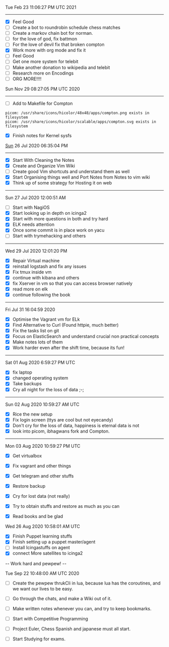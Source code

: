 Tue Feb 23 11:06:27 PM UTC 2021
***
* [x] Feel Good
* [ ] Create a bot to roundrobin schedule chess matches
* [ ] Create a markov chain bot for norman.
* [ ] for the love of god, fix battmon
* [ ] For the love of devil fix that broken compton
* [x] Work more with org mode and fix it
* [ ] Feel Good
* [ ] Get one more system for telebit
* [ ] Make another donation to wikipedia and telebit
* [ ] Research more on Encodings
* [ ] ORG MORE!!!!

Sun Nov 29 08:27:05 PM UTC 2020
***
* [ ] Add to Makefile for Compton
```
picom: /usr/share/icons/hicolor/48x48/apps/compton.png exists in filesystem
picom: /usr/share/icons/hicolor/scalable/apps/compton.svg exists in filesystem
```
* [x] Finish notes for Kernel sysfs


[Sun](Sun) 26 Jul 2020 06:35:04 PM 
***
* [x] Start With Cleaning the Notes
* [x] Create and Organize Vim Wiki
* [ ] Create good Vim shortcuts and understand them as well
* [x] Start Organising things well and Port Notes from Notes to vim wiki
* [x] Think up of some strategy for Hosting it on web

***
Sun 27 Jul 2020 12:00:51 AM 

* [ ] Start with NagiOS
* [x] Start looking up in depth on icinga2
* [x] Start with more questions in both and try hard
* [x] ELK needs attention
* [x] Once some commit is in place work on yacu
* [ ] Start with trymehacking and others

***
Wed 29 Jul 2020 12:01:20 PM 

* [x] Repair Virtual machine
* [x] reinstall logstash and fix any issues
* [x] Fix tmux inside vm
* [x] continue with kibana and others
* [x] fix Xserver in vm so that you can access browser natively
* [x] read more on elk
* [x] continue following the book

***
Fri Jul 31 16:04:59  2020

* [x] Optimise the Vagrant vm for ELk
* [x] Find Alternative to Curl (Found httpie, much better)
* [x] Fix the tasks list on git
* [x] Focus on ElasticSearch and understand crucial non practical concepts
* [x] Make notes lots of them
* [x] Work harder even after the shift time, because its fun!
***

Sat 01 Aug 2020 6:59:27 PM UTC

* [x] fix laptop
* [x] changed operating system
* [x] Take backups 
* [x] Cry all night for the loss of data ;-;

***

Sun 02 Aug 2020 10:59:27 AM UTC

* [x] Rice the new setup
* [x] Fix login screen (ttys are cool but not eyecandy)
* [x] Don't cry for the loss of data, happiness is eternal data is not
* [x] look into picom, ibhagwans fork and Compton. 
  
***

Mon 03 Aug 2020 10:59:27 PM UTC

* [x] Get virtualbox 
* [x] Fix vagrant and other things
* [x] Get telegram and other stuffs
* [x] Restore backup
* [x] Cry for lost data (not really)
* [x] Try to obtain stuffs and restore as much as you can
* [x] Read books and be glad


Wed 26 Aug 2020 10:58:01 AM UTC
* [x] Finish Puppet learning stuffs
* [x] Finish setting up a puppet master/agent
* [ ] Install Icingastuffs on agent
* [x] connect More satellites to icinga2

-- Work hard and pewpew! --


Tue Sep 22 10:48:00 AM UTC 2020
* [ ] Create the pewpew thrukCli in lua, because lua has
      the coroutines, and we want our lives to be easy.
* [ ] Go through the chats, and make a Wiki out of it. 
* [ ] Make written notes whenever you can, and try to keep bookmarks.
* [ ] Start with Competitive Programming
* [ ] Project Euler, Chess Spanish and japanese must all start. 
* [ ] Start Studying for exams.


